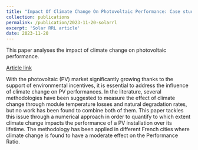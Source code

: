 ```yaml
---
title: "Impact Of Climate Change On Photovoltaic Performance: Case study in French Cities"
collection: publications
permalink: /publication/2023-11-20-solarrl
excerpt: 'Solar RRL article'
date: 2023-11-20
---
```




This paper analyses the impact of climate change on photovoltaic performance.

[Article link](https://onlinelibrary.wiley.com/doi/10.1002/solr.202300688)

With the photovoltaic (PV) market significantly growing thanks to the support of environmental incentives, it is essential to address the influence of climate change on PV performances. In the literature, several methodologies have been suggested to measure the effect of climate change through module temperature losses and natural degradation rates, but no work has been found to combine both of them. This paper tackles this issue through a numerical approach in order to quantify to which extent climate change impacts the performance of a PV installation over its lifetime. The methodology has been applied in different French cities where climate change is found to have a moderate effect on the Performance Ratio.